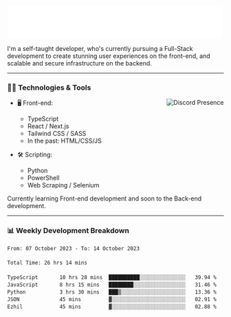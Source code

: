 <img src="assets/wave.svg" alt=":wave:" />

I'm a self-taught developer, who's currently pursuing a Full-Stack development to create stunning user experiences on the front-end, and scalable and secure infrastructure on the backend.

---

### 🧑‍💻 Technologies & Tools

<a href="https://discord.com/users/414304208649453568" target="_blank" rel="nofollow">
   <img src="https://lanyard-profile-readme.vercel.app/api/414304208649453568?idleMessage=Probably%20doing%20something%20else..." alt="Discord Presence" align="right">
</a>

- 🖥️ Front-end:

  - TypeScript
  - React / Next.js
  - Tailwind CSS / SASS
  - In the past: HTML/CSS/JS

- 🛠 Scripting:

  - Python
  - PowerShell
  - Web Scraping / Selenium

Currently learning Front-end development and soon to the Back-end development.

---

### 📊 Weekly Development Breakdown

<!-- ![ccrsxx's GitHub Stats](https://github-readme-stats.vercel.app/api?username=ccrsxx&count_private=true&theme=tokyonight) -->
<!-- ![ccrsxx's Top Langs](https://github-readme-stats.vercel.app/api/top-langs/?username=ccrsxx&hide=lua,java,html&theme=tokyonight) -->

<!--START_SECTION:waka-->

```txt
From: 07 October 2023 - To: 14 October 2023

Total Time: 26 hrs 14 mins

TypeScript       10 hrs 28 mins  ██████████░░░░░░░░░░░░░░░   39.94 %
JavaScript       8 hrs 15 mins   ████████░░░░░░░░░░░░░░░░░   31.46 %
Python           3 hrs 30 mins   ███▒░░░░░░░░░░░░░░░░░░░░░   13.36 %
JSON             45 mins         ▓░░░░░░░░░░░░░░░░░░░░░░░░   02.91 %
Ezhil            45 mins         ▓░░░░░░░░░░░░░░░░░░░░░░░░   02.88 %
```

<!--END_SECTION:waka-->
